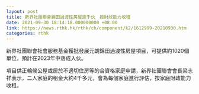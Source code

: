 ```yaml
---
layout: post
title: 新界社團聯會錦田過渡性房屋逾千伙　按財政能力收租
date: 2021-09-30 18:14:18.000000000 +08:00
link: https://news.rthk.hk/rthk/ch/component/k2/1612999-20210930.htm
categories: rthk
---
```


新界社團聯會社會服務基金獲批發展元朗錦田過渡性房屋項目，可提供約1020個單位，預計在2023年中落成入伙。

項目供正輪候公屋或居於不適切住房等的合資格家庭申請，新界社團聯會會長梁志祥表示，二人家庭的租金大約4千多元，會為每個家庭進行評估，按家庭財政能力收租。
